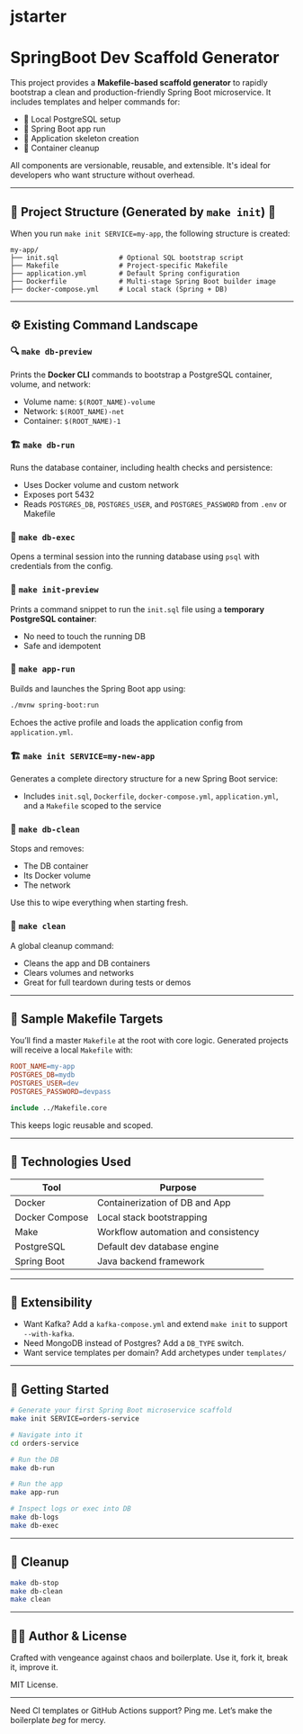 # jstarter
# SpringBoot Dev Scaffold Generator

This project provides a **Makefile-based scaffold generator** to rapidly bootstrap a clean and production-friendly Spring Boot microservice. It includes templates and helper commands for:

* 🔧 Local PostgreSQL setup
* 🚀 Spring Boot app run
* 📁 Application skeleton creation
* 🧹 Container cleanup

All components are versionable, reusable, and extensible. It's ideal for developers who want structure without overhead.

---

## 🌱 Project Structure (Generated by `make init`) 📁

When you run `make init SERVICE=my-app`, the following structure is created:

```
my-app/
├── init.sql               # Optional SQL bootstrap script
├── Makefile               # Project-specific Makefile
├── application.yml        # Default Spring configuration
├── Dockerfile             # Multi-stage Spring Boot builder image
├── docker-compose.yml     # Local stack (Spring + DB)
```

---

## ⚙️ Existing Command Landscape

### 🔍 `make db-preview`

Prints the **Docker CLI** commands to bootstrap a PostgreSQL container, volume, and network:

* Volume name: `$(ROOT_NAME)-volume`
* Network: `$(ROOT_NAME)-net`
* Container: `$(ROOT_NAME)-1`

### 🏗 `make db-run`

Runs the database container, including health checks and persistence:

* Uses Docker volume and custom network
* Exposes port 5432
* Reads `POSTGRES_DB`, `POSTGRES_USER`, and `POSTGRES_PASSWORD` from `.env` or Makefile

### 🧪 `make db-exec`

Opens a terminal session into the running database using `psql` with credentials from the config.

### 📜 `make init-preview`

Prints a command snippet to run the `init.sql` file using a **temporary PostgreSQL container**:

* No need to touch the running DB
* Safe and idempotent

### 🚀 `make app-run`

Builds and launches the Spring Boot app using:

```bash
./mvnw spring-boot:run
```

Echoes the active profile and loads the application config from `application.yml`.

### 🏗 `make init SERVICE=my-new-app`

Generates a complete directory structure for a new Spring Boot service:

* Includes `init.sql`, `Dockerfile`, `docker-compose.yml`, `application.yml`, and a `Makefile` scoped to the service

### 🧹 `make db-clean`

Stops and removes:

* The DB container
* Its Docker volume
* The network

Use this to wipe everything when starting fresh.

### 🧼 `make clean`

A global cleanup command:

* Cleans the app and DB containers
* Clears volumes and networks
* Great for full teardown during tests or demos

---

## 🔨 Sample Makefile Targets

You’ll find a master `Makefile` at the root with core logic. Generated projects will receive a local `Makefile` with:

```makefile
ROOT_NAME=my-app
POSTGRES_DB=mydb
POSTGRES_USER=dev
POSTGRES_PASSWORD=devpass

include ../Makefile.core
```

This keeps logic reusable and scoped.

---

## 🧱 Technologies Used

| Tool           | Purpose                             |
| -------------- | ----------------------------------- |
| Docker         | Containerization of DB and App      |
| Docker Compose | Local stack bootstrapping           |
| Make           | Workflow automation and consistency |
| PostgreSQL     | Default dev database engine         |
| Spring Boot    | Java backend framework              |

---

## 🧬 Extensibility

* Want Kafka? Add a `kafka-compose.yml` and extend `make init` to support `--with-kafka`.
* Need MongoDB instead of Postgres? Add a `DB_TYPE` switch.
* Want service templates per domain? Add archetypes under `templates/`

---

## 🚀 Getting Started

```bash
# Generate your first Spring Boot microservice scaffold
make init SERVICE=orders-service

# Navigate into it
cd orders-service

# Run the DB
make db-run

# Run the app
make app-run

# Inspect logs or exec into DB
make db-logs
make db-exec
```

---

## 🧯 Cleanup

```bash
make db-stop
make db-clean
make clean
```

---

## 👨‍💻 Author & License

Crafted with vengeance against chaos and boilerplate. Use it, fork it, break it, improve it.

MIT License.

---

Need CI templates or GitHub Actions support? Ping me. Let’s make the boilerplate *beg* for mercy.
